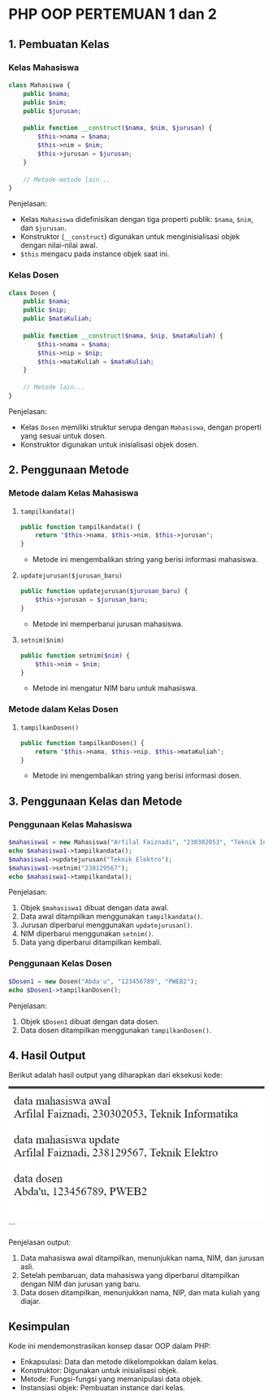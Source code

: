 
# PHP OOP PERTEMUAN 1 dan 2

## 1. Pembuatan Kelas

### Kelas Mahasiswa

```php
class Mahasiswa {
    public $nama;
    public $nim;
    public $jurusan;

    public function __construct($nama, $nim, $jurusan) {
        $this->nama = $nama;
        $this->nim = $nim;
        $this->jurusan = $jurusan;
    }

    // Metode-metode lain...
}
```

Penjelasan:
- Kelas `Mahasiswa` didefinisikan dengan tiga properti publik: `$nama`, `$nim`, dan `$jurusan`.
- Konstruktor (`__construct`) digunakan untuk menginisialisasi objek dengan nilai-nilai awal.
- `$this` mengacu pada instance objek saat ini.

### Kelas Dosen

```php
class Dosen {
    public $nama;
    public $nip;
    public $mataKuliah;

    public function __construct($nama, $nip, $mataKuliah) {
        $this->nama = $nama;
        $this->nip = $nip;
        $this->mataKuliah = $mataKuliah;
    }

    // Metode lain...
}
```

Penjelasan:
- Kelas `Dosen` memiliki struktur serupa dengan `Mahasiswa`, dengan properti yang sesuai untuk dosen.
- Konstruktor digunakan untuk inisialisasi objek dosen.

## 2. Penggunaan Metode

### Metode dalam Kelas Mahasiswa

1. `tampilkandata()`
   ```php
   public function tampilkandata() {
       return "$this->nama, $this->nim, $this->jurusan";
   }
   ```
   - Metode ini mengembalikan string yang berisi informasi mahasiswa.

2. `updatejurusan($jurusan_baru)`
   ```php
   public function updatejurusan($jurusan_baru) {
       $this->jurusan = $jurusan_baru;
   }
   ```
   - Metode ini memperbarui jurusan mahasiswa.

3. `setnim($nim)`
   ```php
   public function setnim($nim) {
       $this->nim = $nim;
   }
   ```
   - Metode ini mengatur NIM baru untuk mahasiswa.

### Metode dalam Kelas Dosen

1. `tampilkanDosen()`
   ```php
   public function tampilkanDosen() {
       return "$this->nama, $this->nip, $this->mataKuliah";
   }
   ```
   - Metode ini mengembalikan string yang berisi informasi dosen.

## 3. Penggunaan Kelas dan Metode

### Penggunaan Kelas Mahasiswa

```php
$mahasiswa1 = new Mahasiswa("Arfilal Faiznadi", "230302053", "Teknik Informatika");
echo $mahasiswa1->tampilkandata();
$mahasiswa1->updatejurusan("Teknik Elektro");
$mahasiswa1->setnim("238129567");
echo $mahasiswa1->tampilkandata();
```

Penjelasan:
1. Objek `$mahasiswa1` dibuat dengan data awal.
2. Data awal ditampilkan menggunakan `tampilkandata()`.
3. Jurusan diperbarui menggunakan `updatejurusan()`.
4. NIM diperbarui menggunakan `setnim()`.
5. Data yang diperbarui ditampilkan kembali.

### Penggunaan Kelas Dosen

```php
$Dosen1 = new Dosen("Abda'u", "123456789", "PWEB2");
echo $Dosen1->tampilkanDosen();
```

Penjelasan:
1. Objek `$Dosen1` dibuat dengan data dosen.
2. Data dosen ditampilkan menggunakan `tampilkanDosen()`.

## 4. Hasil Output

Berikut adalah hasil output yang diharapkan dari eksekusi kode:

<img src = "image/image1.png">
```

Penjelasan output:
1. Data mahasiswa awal ditampilkan, menunjukkan nama, NIM, dan jurusan asli.
2. Setelah pembaruan, data mahasiswa yang diperbarui ditampilkan dengan NIM dan jurusan yang baru.
3. Data dosen ditampilkan, menunjukkan nama, NIP, dan mata kuliah yang diajar.

## Kesimpulan

Kode ini mendemonstrasikan konsep dasar OOP dalam PHP:
- Enkapsulasi: Data dan metode dikelompokkan dalam kelas.
- Konstruktor: Digunakan untuk inisialisasi objek.
- Metode: Fungsi-fungsi yang memanipulasi data objek.
- Instansiasi objek: Pembuatan instance dari kelas.

